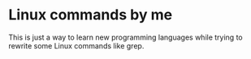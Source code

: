 # Linux commands by me

This is just a way to learn new programming languages while trying to rewrite some Linux commands like grep.
